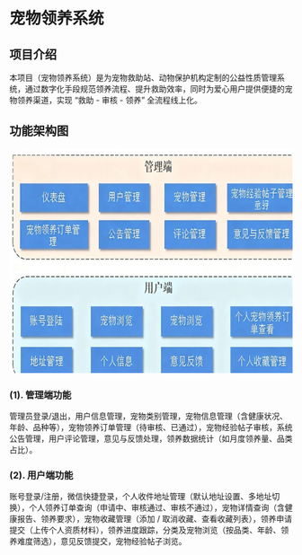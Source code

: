 <h1>宠物领养系统</h1>
<h2>项目介绍</h2>
本项目（宠物领养系统）是为宠物救助站、动物保护机构定制的公益性质管理系统，通过数字化手段规范领养流程、提升救助效率，同时为爱心用户提供便捷的宠物领养渠道，实现 “救助 - 审核 - 领养” 全流程线上化。
<h2>功能架构图</h2>
<img src="file/guanli.png" alt="图片描述" width="600" height="400">
<h3>(1). 管理端功能​</h3>
管理员登录/退出，用户信息管理，宠物类别管理，宠物信息管理（含健康状况、年龄、品种等），宠物领养订单管理（待审核、已通过），宠物经验帖子审核，系统公告管理，用户评论管理，意见与反馈处理，领养数据统计（如月度领养量、品类占比）。​
<h3>(2). 用户端功能​</h3>
账号登录/注册，微信快捷登录，个人收件地址管理（默认地址设置、多地址切换），个人领养订单查询（申请中、审核通过、审核不通过），宠物详情查询（含健康报告、领养要求），宠物收藏管理（添加 / 取消收藏、查看收藏列表），领养申请提交（上传个人资质材料），领养进度跟踪，分类及宠物浏览（按品类、年龄、领养难度筛选），意见反馈提交，宠物经验帖子浏览。
